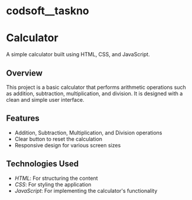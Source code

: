 # codsoft__taskno
# Calculator

A simple calculator built using HTML, CSS, and JavaScript.

## Overview

This project is a basic calculator that performs arithmetic operations such as addition, subtraction, multiplication, and division. It is designed with a clean and simple user interface.

## Features

- Addition, Subtraction, Multiplication, and Division operations
- Clear button to reset the calculation
- Responsive design for various screen sizes

## Technologies Used

- *HTML*: For structuring the content
- *CSS*: For styling the application
- *JavaScript*: For implementing the calculator's functionality
